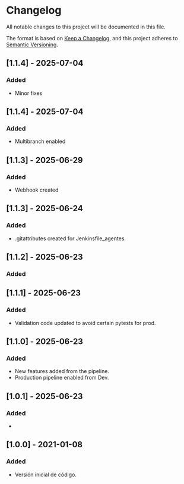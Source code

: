 # Changelog
All notable changes to this project will be documented in this file.

The format is based on [Keep a Changelog](https://keepachangelog.com/en/1.0.0/),
and this project adheres to [Semantic Versioning](https://semver.org/spec/v2.0.0.html).

## [1.1.4] - 2025-07-04
### Added
- Minor fixes
  
## [1.1.4] - 2025-07-04
### Added
- Multibranch enabled

## [1.1.3] - 2025-06-29
### Added
- Webhook created 

## [1.1.3] - 2025-06-24
### Added
- .gitattributes created for Jenkinsfile_agentes.

## [1.1.2] - 2025-06-23
### Added

## [1.1.1] - 2025-06-23
### Added
- Validation code updated to avoid certain pytests for prod.

## [1.1.0] - 2025-06-23
### Added
- New features added from the pipeline.
- Production pipeline enabled from Dev.

## [1.0.1] - 2025-06-23
### Added
- 



## [1.0.0] - 2021-01-08
### Added
- Versión inicial de código.
